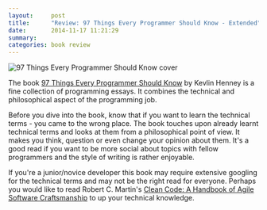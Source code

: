 ```yaml
---
layout:     post
title:      "Review: 97 Things Every Programmer Should Know - Extended"
date:       2014-11-17 11:21:29
summary:
categories: book review
---
```


![97 Things Every Programmer Should Know cover](http://akamaicovers.oreilly.com/images/9780596809492/lrg.jpg "97 Things Every Programmer Should Know cover")


The book [97 Things Every Programmer Should Know](http://shop.oreilly.com/product/9780596809492.do) by Kevlin Henney is a fine collection of programming essays. It combines the technical and philosophical aspect of the programming job.


Before you dive into the book, know that if you want to learn the technical terms - you came to the wrong place. The book touches upon already learnt technical terms and looks at them from a philosophical point of view. It makes you think, question or even change your opinion about them. It's a good read if you want to be more social about topics with fellow programmers and the style of writing is rather enjoyable.


If you're a junior/novice developer this book may require extensive googling for the technical terms and may not be the right read for everyone. Perhaps you would like to read Robert C. Martin's [Clean Code: A Handbook of Agile Software Craftsmanship](http://www.amazon.com/Clean-Code-Handbook-Software-Craftsmanship/dp/0132350882) to up your technical knowledge.
